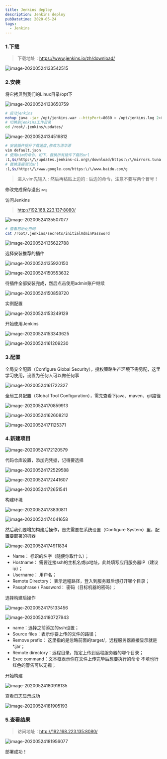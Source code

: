 ```yaml
---
title: Jenkins deploy
description: Jenkins deploy
pubDatetime: 2020-05-24
tags:
  - Jenkins
---
```


### 1.下载

> 下载地址：https://www.jenkins.io/zh/download/

![image-20200524133542515](https://cxhello.oss-cn-beijing.aliyuncs.com/image/image-20200524133542515.png)

### 2.安装

将它拷贝到我们的Linux目录/opt下

![image-20200524133650759](https://cxhello.oss-cn-beijing.aliyuncs.com/image/image-20200524133650759.png)

```bash
# 启动jenkins
nohup java -jar /opt/jenkins.war --httpPort=8080 > /opt/jenkins.log 2>&1 &
# 切换到jenkins工作目录
cd /root/.jenkins/updates/
```

![image-20200524134516812](https://cxhello.oss-cn-beijing.aliyuncs.com/image/image-20200524134516812.png)

```bash
# 安装插件提升下载速度,修改为清华源
vim default.json
# 使用vim的命令，如下，替换所有插件下载的url
:1,$s/http:\/\/updates.jenkins-ci.org\/download/https:\/\/mirrors.tuna.tsinghua.edu.cn\/jenkins/g
# 替换连接测试url
:1,$s/http:\/\/www.google.com/https:\/\/www.baidu.com/g
```

> 进入vim先输入`：`然后再粘贴上边的`：`后边的命令，注意不要写两个冒号！

修改完成保存退出`:wq`

访问Jenkins

> http://192.168.223.137:8080/

![image-20200524135507077](https://cxhello.oss-cn-beijing.aliyuncs.com/image/image-20200524135507077.png)

```bash
# 查看初始化密码
cat /root/.jenkins/secrets/initialAdminPassword
```

![image-20200524135622788](https://cxhello.oss-cn-beijing.aliyuncs.com/image/image-20200524135622788.png)

选择安装推荐的插件

![image-20200524135920150](https://cxhello.oss-cn-beijing.aliyuncs.com/image/image-20200524135920150.png)

![image-20200524150553632](https://cxhello.oss-cn-beijing.aliyuncs.com/image/image-20200524150553632.png)

待插件全部安装完成，然后点击使用admin账户继续

![image-20200524150858720](https://cxhello.oss-cn-beijing.aliyuncs.com/image/image-20200524150858720.png)

实例配置

![image-20200524153249129](https://cxhello.oss-cn-beijing.aliyuncs.com/image/image-20200524153249129.png)

开始使用Jenkins

![image-20200524153343625](https://cxhello.oss-cn-beijing.aliyuncs.com/image/image-20200524153343625.png)

![image-20200524161209230](https://cxhello.oss-cn-beijing.aliyuncs.com/image/image-20200524161209230.png)

### 3.配置

全局安全配置（Configure Global Security），授权策略生产环境下需另配，这里学习使用，设置为任何人可以做任何事

![image-20200524161722327](https://cxhello.oss-cn-beijing.aliyuncs.com/image/image-20200524161722327.png)

全局工具配置（Global Tool Configuration），需先查看下java、maven、git路径

![image-20200524170859913](https://cxhello.oss-cn-beijing.aliyuncs.com/image/image-20200524170859913.png)

![image-20200524162608212](https://cxhello.oss-cn-beijing.aliyuncs.com/image/image-20200524162608212.png)

![image-20200524171125371](https://cxhello.oss-cn-beijing.aliyuncs.com/image/image-20200524171125371.png)

### 4.新建项目

![image-20200524172120579](https://cxhello.oss-cn-beijing.aliyuncs.com/image/image-20200524172120579.png)

代码仓库设置，添加完凭据，记得要选择

![image-20200524172529588](https://cxhello.oss-cn-beijing.aliyuncs.com/image/image-20200524172529588.png)

![image-20200524172441607](https://cxhello.oss-cn-beijing.aliyuncs.com/image/image-20200524172441607.png)

![image-20200524172651541](https://cxhello.oss-cn-beijing.aliyuncs.com/image/image-20200524172651541.png)

构建环境

![image-20200524173830811](https://cxhello.oss-cn-beijing.aliyuncs.com/image/image-20200524173830811.png)

![image-20200524174041658](https://cxhello.oss-cn-beijing.aliyuncs.com/image/image-20200524174041658.png)

然后我们要增加构建后操作，首先需要在系统设置（Configure System）里，配置要部署的机器

![image-20200524174911834](https://cxhello.oss-cn-beijing.aliyuncs.com/image/image-20200524174911834.png)

- Name： 标识的名字（随便你取什么）；
- Hostname： 需要连接ssh的主机名或ip地址，此处填写应用服务器IP（建议ip）；
- Username： 用户名；
- Remote Directory： 表示远程路径，登入到服务器后想打开哪个目录；
- Passphrase / Password： 密码（目标机器的密码）；

选择构建后操作

![image-20200524175133456](https://cxhello.oss-cn-beijing.aliyuncs.com/image/image-20200524175133456.png)

![image-20200524180727943](https://cxhello.oss-cn-beijing.aliyuncs.com/image/image-20200524180727943.png)

- name：选择之前添加的ssh设置；
- Source files：表示你要上传的文件的路径；
- Remove prefix： 这里指的是忽略前面的target/，远程服务器直接显示就是*.jar；
- Remote directory：远程目录，指定上传到远程服务器的哪个目录；
- Exec command：文本框表示你在文件上传完毕后想要执行的命令 不填也行 红色的警告可以无视；

开始构建

![image-20200524180918135](https://cxhello.oss-cn-beijing.aliyuncs.com/image/image-20200524180918135.png)

查看日志显示成功

![image-20200524181905193](https://cxhello.oss-cn-beijing.aliyuncs.com/image/image-20200524181905193.png)

### 5.查看结果

> 访问地址：http://192.168.223.135:8080/

![image-20200524181956077](https://cxhello.oss-cn-beijing.aliyuncs.com/image/image-20200524181956077.png)

部署成功！